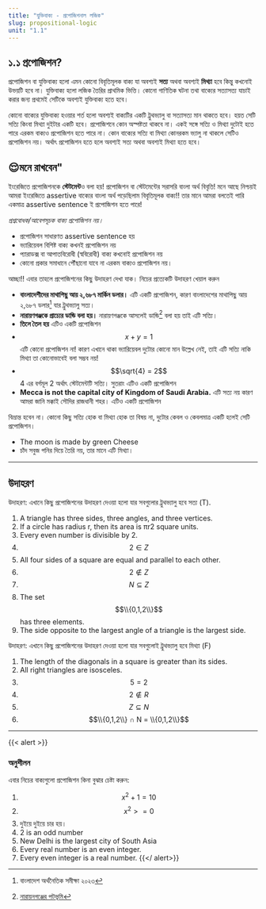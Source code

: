 ```yaml
---
title: "যুক্তিবাক্য - প্রপোজিশনাল লজিক"
slug: propositional-logic
unit: "1.1"
---
```


## ১.১ প্রপোজিশন?
প্রপোজিশন বা যুক্তিবাক্য হলো এমন কোনো বিবৃতিমূলক বাক্য যা অবশ্যই **সত্য** অথবা অবশ্যই **মিথ্যা** হবে কিন্তু কখনোই উভয়টি হবে না। যুক্তিবাক্য হলো লজিক তৈরির প্রাথমিক ভিত্তি। কোনো গাণিতিক ঘটনা তথা বাক্যের সত্যাসত্য যাচাই করার জন্য প্রথমেই সেটিকে অবশ্যই যুক্তিবাক্য হতে হবে। 

কোনো বাক্যের যুক্তিবাক্য হওয়ার শর্ত হলো অবশ্যই বাক্যটির একটি ট্রুথভ্যালু বা সত্যাসত্য মান থাকতে হবে। হয়ত সেটি সত্যি কিংবা মিথ্যা দুইটার একটি হবে। প্রপোজিশনে কোন অস্পষ্টতা থাকবে না। একই সঙ্গে সত্যি ও মিথ্যা দুটোই হতে পারে এরকম বাক্যও প্রপোজিশন হতে পারে না।  কোন বাক্যের সত্যি বা মিথ্যা কোনরকম ভ্যালু না থাকলে সেটিও প্রপোজিশন নয়। অর্থাৎ প্রপোজিশন হতে হলে অবশ্যই সত্য অথবা অবশ্যই মিথ্যা হতে হবে।

## 😌মনে রাখবেন"
ইংরেজিতে প্রপোজিশনকে **স্টেটমেন্ট**ও বলা হয়! প্রপোজিশন বা স্টেটমেন্টের সরাসরি বাংলা অর্থ বিবৃতি! মনে আছে নিশ্চয়ই আমরা ইংরেজিতে assertive বাক্যের বাংলা অর্থ পড়েছিলাম বিবৃতিমূলক বাক্য!! তার মানে আমরা বলতেই পারি একমাত্র assertive sentence ই প্রপোজিশন হতে পারে!

*প্রশ্নবোধক/আবেগসূচক বাক্য প্রপোজিশন নয়।*
* প্রপোজিশন সাধারণত assertive sentence হয়
* ভ্যারিয়েবল বিশিষ্ট বাক্য কখনই প্রপোজিশন নয়
* প্যারাডক্স বা আপাতবিরোধী (স্ববিরোধী) বাক্য কখনোই প্রপোজিশন নয়
* কোনো প্রকার সমাধানে পৌঁছানো যাবে না এরকম বাক্যও প্রপোজিশন নয়।



আচ্ছা!! এবার তাহলে প্রপোজিশনের কিছু উদাহরণ দেখা যাক। নিচের প্রত্যেকটি উদাহরণ খেয়াল করুন
* **বাংলাদেশীদের মাথাপিছু আয় ২,৬৮৭ মার্কিন ডলার।**
এটি একটি প্রপোজিশন, কারণ বাংলাদেশের মাথাপিছু আয় ২,৬৮৭ ডলার[^1] যার ট্রুথভ্যালু সত্য।
* **নারায়ণগঞ্জকে প্রাচ্যের ডান্ডি বলা হয়।**
নারায়ণগঞ্জকে আসলেই ডান্ডি[^2]  বলা হয় তাই এটি সত্যি।
* **তিলে তৈল হয়**
এটিও একটি প্রপোজিশন 
* $$x+y = 1$$
এটি কোনো প্রপোজিশন না! কারণ এখানে থাকা ভ্যারিয়েবল দুটোর কোনো মান উল্লেখ নেই, তাই এটি সত্যি নাকি মিথ্যা তা কোনোভাবেই বলা সম্ভব নয়! 
* $$\sqrt{4} = 2$$
4 এর বর্গমূল 2 অর্থাৎ স্টেটমেন্টটি সত্যি। সুতরাং এটিও একটি প্রপোজিশন 
* **Mecca is not the capital city of Kingdom of Saudi Arabia.**
এটি সত্য নয় কারণ আমরা জানি মক্কাই সৌদির রাজধানী শহর। এটিও একটি প্রপোজিশন

বিভ্রান্ত হবেন না। কোনো কিছু সত্যি হোক বা মিথ্যা হোক তা বিষয় না, দুটোর কেবল ও কেবলমাত্র একটি হলেই সেটি প্রপোজিশন।

* The moon is made by green Cheese 
* চাঁদ সবুজ পনির দিয়ে তৈরি নয়, তার মানে এটি মিথ্যা। 
---

## উদাহরণ
উদাহরণ: এখানে কিছু প্রপোজিশনের উদাহরণ দেওয়া হলো যার সবগুলোর ট্রুথভ্যালু হবে সত্য (T).
1. A triangle has three sides, three angles, and three vertices.
1. If a circle has radius r, then its area is πr2 square units.
1. Every even number is divisible by 2.
1. $$2 ∈ Z$$
1. All four sides of a square are equal and parallel to each other.
1. $$2 ∉ Z$$
1. $$N ⊆ Z$$
1. The set $$\\{0,1,2\\}$$ has three elements.
1. The side opposite to the largest angle of a triangle is the largest side.

উদাহরণ: এখানে কিছু প্রপোজিশনের উদাহরণ দেওয়া হলো যার সবগুলোই ট্রুথভ্যালু হবে মিথ্যা (F)
1. The length of the diagonals in a square is greater than its sides.
1. All right triangles are isosceles.
1. $$5 = 2$$
1. $$2 ∉ R$$
1. $$Z ⊆ N$$
1. $$\\{0,1,2\\} ∩ N = \\{0,1,2\\}$$


---
{{< alert >}}
### অনুশীলন
এবার নিচের বাক্যগুলো প্রপোজিশন কিনা বুঝার চেষ্টা করুন:
1. $$x^2 + 1 = 10$$
1. $$x^2>=0$$
1. দুইয়ে দুইয়ে চার হয়।
1. 2 is an odd number 
1. New Delhi is the largest city of South Asia
1. Every real number is an even integer.
1. Every even integer is a real number. 
{{</ alert>}}




[^1]: বাংলাদেশ অর্থনৈতিক সমীক্ষা ২০২৩
[^2]: [নারায়নগঞ্জের পটভূমি](https://narayanganjsadar.narayanganj.gov.bd/en/site/page/iJyt--ইতিহাস)
